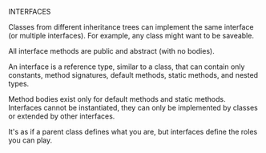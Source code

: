 INTERFACES

Classes from different inheritance trees can implement the same interface (or multiple interfaces). For example, any class might want to be saveable.

All interface methods are public and abstract (with no bodies).

An interface is a reference type, similar to a class, that can contain only constants, method signatures, default methods, static methods, and nested types. 

Method bodies exist only for default methods and static methods. Interfaces cannot be instantiated, they can only be implemented by classes or extended by other interfaces.

It's as if a parent class defines what you are, but interfaces define the roles you can play.
